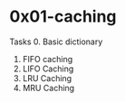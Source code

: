 # 0x01-caching

Tasks
0. Basic dictionary
1. FIFO caching
2. LIFO Caching
3. LRU Caching
4. MRU Caching
